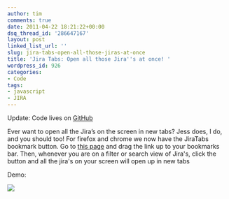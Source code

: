 ```yaml
---
author: tim
comments: true
date: 2011-04-22 18:21:22+00:00
dsq_thread_id: '286647167'
layout: post
linked_list_url: ''
slug: jira-tabs-open-all-those-jiras-at-once
title: 'Jira Tabs: Open all those Jira''s at once! '
wordpress_id: 926
categories:
- Code
tags:
- javascript
- JIRA
---
```


Update: Code lives on [GitHub](https://github.com/broderboy/jira-tabs "GitHub")

Ever want to open all the Jira’s on the screen in new tabs? Jess does, I do,
and you should too! For firefox and chrome we now have the JiraTabs bookmark
button. Go to [this page](http://broderboy.github.io/jira-tabs/ "this page") and drag the link up to your bookmarks bar. Then, whenever you are
on a filter or search view of Jira's, click the button and all the jira's on
your screen will open up in new tabs 

Demo:

[![](http://img.youtube.com/vi/PltTkfuhKfM/0.jpg)](http://www.youtube.com/watch?v=PltTkfuhKfM)